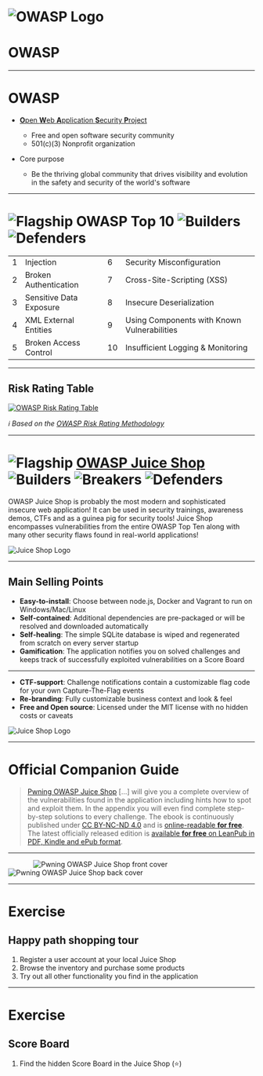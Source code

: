 <!-- theme: default -->
<!-- paginate: true -->
<!-- footer: Copyright (c) by **Bjoern Kimminich** | Licensed under [CC-BY-SA 4.0](https://creativecommons.org/licenses/by-sa/4.0/) -->
# ![OWASP Logo](images/owasp-logo.png)

# OWASP

---

# OWASP

* [**O**pen **W**eb **A**pplication **S**ecurity **P**roject](https://www.owasp.org)
  * Free and open software security community
  * 501(c)(3) Nonprofit organization

* Core purpose
  * Be the thriving global community that drives visibility and
    evolution in the safety and security of the world's software

---

# ![Flagship](images/Owasp-flagship-trans-85.png) OWASP Top 10 ![Builders](images/Owasp-builders-small.png) ![Defenders](images/Owasp-defenders-small.png)

|   |                         |    |                                             |
|:--|:------------------------|:---|:--------------------------------------------|
| 1 | Injection               | 6  | Security Misconfiguration                   |
| 2 | Broken Authentication   | 7  | Cross-Site-Scripting (XSS)                  |
| 3 | Sensitive Data Exposure | 8  | Insecure Deserialization                    |
| 4 | XML External Entities   | 9  | Using Components with Known Vulnerabilities |
| 5 | Broken Access Control   | 10 | Insufficient Logging & Monitoring           |

---

## Risk Rating Table

[![OWASP Risk Rating Table](images/owasp-risk-rating-table.png)](https://www.owasp.org/index.php/Top_10-2017_Application_Security_Risks)

_:information_source: Based on the
[OWASP Risk Rating Methodology](https://www.owasp.org/index.php/OWASP_Risk_Rating_Methodology)_

---

# ![Flagship](images/Owasp-flagship-trans-85.png) [OWASP Juice Shop](https://www.owasp.org/index.php/OWASP_Juice_Shop_Project) ![Builders](images/Owasp-builders-small.png) ![Breakers](images/Owasp-breakers-small.png) ![Defenders](images/Owasp-defenders-small.png)

OWASP Juice Shop is probably the most modern and sophisticated insecure
web application! It can be used in security trainings, awareness demos,
CTFs and as a guinea pig for security tools! Juice Shop encompasses
vulnerabilities from the entire OWASP Top Ten along with many other
security flaws found in real-world applications!

![Juice Shop Logo](images/200px-JuiceShop_Logo.png)

---

## Main Selling Points

* **Easy-to-install**: Choose between node.js, Docker and Vagrant to run
  on Windows/Mac/Linux
* **Self-contained**: Additional dependencies are pre-packaged or will
  be resolved and downloaded automatically
* **Self-healing**: The simple SQLite database is wiped and regenerated
  from scratch on every server startup
* **Gamification**: The application notifies you on solved challenges
  and keeps track of successfully exploited vulnerabilities on a Score
  Board

---

* **CTF-support**: Challenge notifications contain a customizable flag
  code for your own Capture-The-Flag events
* **Re-branding**: Fully customizable business context and look & feel
* **Free and Open source**: Licensed under the MIT license with no
  hidden costs or caveats

![Juice Shop Logo](images/200px-JuiceShopCTF_Logo.png)

---

# Official Companion Guide

> [Pwning OWASP Juice Shop](https://leanpub.com/juice-shop) \[...\] will
> give you a complete overview of the vulnerabilities found in the
> application including hints how to spot and exploit them. In the
> appendix you will even find complete step-by-step solutions to every
> challenge. The ebook is continuously published under
> [CC BY-NC-ND 4.0](https://creativecommons.org/licenses/by-nc-nd/4.0/)
> and is
> [online-readable **for free**](https://pwning.owasp-juice.shop). The
> latest officially released edition is
> [available **for free** on LeanPub in PDF, Kindle and ePub format](https://leanpub.com/juice-shop).

---

&nbsp;&nbsp;&nbsp;&nbsp;&nbsp;&nbsp;&nbsp;&nbsp;&nbsp;&nbsp;&nbsp;&nbsp;
![Pwning OWASP Juice Shop front cover](images/ebook-cover.jpg)
&nbsp;&nbsp;&nbsp;&nbsp;&nbsp;&nbsp;&nbsp;&nbsp;&nbsp;&nbsp;&nbsp;&nbsp;&nbsp;&nbsp;&nbsp;
![Pwning OWASP Juice Shop back cover](images/ebook-back.jpg)

---

# Exercise

## Happy path shopping tour

1. Register a user account at your local Juice Shop
2. Browse the inventory and purchase some products
3. Try out all other functionality you find in the application

---

# Exercise

## Score Board

1. Find the hidden Score Board in the Juice Shop (:star:)
